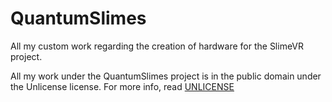 # QuantumSlimes
All my custom work regarding the creation of hardware for the SlimeVR project.

All my work under the QuantumSlimes project is in the public domain under the Unlicense license.
For more info, read [UNLICENSE](UNLICENSE)
